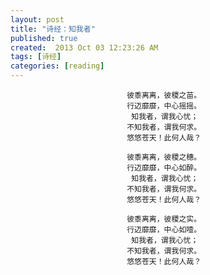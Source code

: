 ```yaml
---
layout: post
title: "诗经：知我者"
published: true
created:  2013 Oct 03 12:23:26 AM
tags: [诗经]
categories: [reading]
---
```



                              彼黍离离，彼稷之苗。
                              行迈靡靡，中心摇摇。
                               知我者，谓我心忧；
                              不知我者，谓我何求。
                              悠悠苍天！此何人哉？

                              彼黍离离，彼稷之穗。
                              行迈靡靡，中心如醉。
                               知我者，谓我心忧；
                              不知我者，谓我何求。
                              悠悠苍天！此何人哉？

                              彼黍离离，彼稷之实。
                              行迈靡靡，中心如噎。
                               知我者，谓我心忧；
                              不知我者，谓我何求。
                              悠悠苍天！此何人哉？
